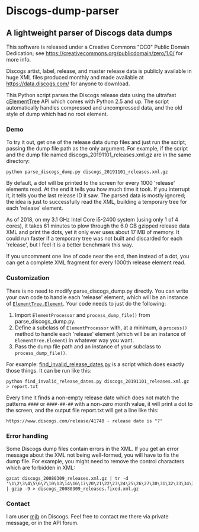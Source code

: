 # Discogs-dump-parser
## A lightweight parser of Discogs data dumps

This software is released under a Creative Commons "CC0" Public Domain Dedication; see https://creativecommons.org/publicdomain/zero/1.0/ for more info.

Discogs artist, label, release, and master release data is publicly available in huge XML files produced monthly and made available at https://data.discogs.com/ for anyone to download.

This Python script parses the Discogs release data using the ultrafast [cElementTree](https://docs.python.org/2/library/xml.etree.elementtree.html) API which comes with Python 2.5 and up. The script automatically handles compressed and uncompressed data, and the old style of dump which had no root element.

### Demo

To try it out, get one of the release data dump files and just run the script, passing the dump file path as the only argument. For example, if the script and the dump file named discogs_20191101_releases.xml.gz are in the same directory:

    python parse_discogs_dump.py discogs_20191101_releases.xml.gz

By default, a dot will be printed to the screen for every 1000 'release' elements read. At the end it tells you how much time it took. If you interrupt it, it tells you the last release ID it saw. The parsed data is mostly ignored; the idea is just to successfully read the XML, building a temporary tree for each 'release' element.

As of 2018, on my 3.1 GHz Intel Core i5-2400 system (using only 1 of 4 cores), it takes 61 minutes to plow through the 6.0 GB gzipped release data XML and print the dots, yet it only ever uses about 17 MB of memory. It could run faster if a temporary tree was not built and discarded for each 'release', but I feel it is a better benchmark this way.

If you uncomment one line of code near the end, then instead of a dot, you can get a complete XML fragment for every 1000th release element read.

### Customization

There is no need to modify parse_discogs_dump.py directly. You can write your own code to handle each 'release' element, which will be an instance of [`ElementTree.Element`](https://docs.python.org/2/library/xml.etree.elementtree.html#element-objects). Your code needs to just do the following:

1. Import `ElementProcessor` and `process_dump_file()` from parse_discogs_dump.py.
2. Define a subclass of `ElementProcessor` with, at a minimum, a `process()` method to handle each 'release' element (which will be an instance of `ElementTree.Element`) in whatever way you want.
3. Pass the dump file path and an instance of your subclass to `process_dump_file()`.

For example: [find_invalid_release_dates.py](https://pastebin.com/Acutu7xE) is a script which does exactly those things. It can be run like this:

    python find_invalid_release_dates.py discogs_20191101_releases.xml.gz > report.txt

Every time it finds a non-empty release date which does not match the patterns `####` or `####-##-##` with a non-zero month value, it will print a dot to the screen, and the output file report.txt will get a line like this:

    https://www.discogs.com/release/41748 - release date is "?"

### Error handling

Some Discogs dump files contain errors in the XML. If you get an error message about the XML not being well-formed, you will have to fix the dump file. For example, you might need to remove the control characters which are forbidden in XML:

    gzcat discogs_20080309_releases.xml.gz | tr -d '\1\2\3\4\5\6\7\10\13\14\16\17\20\21\22\23\24\25\26\27\30\31\32\33\34\35\36\37\177\200\201\202\203\204\206\207\210\211\212\213\214\215\216\217\220\221\222\223\224\225\226\227\230\231\232\233\234\235\236\237' | gzip -9 > discogs_20080309_releases.fixed.xml.gz

### Contact

I am user [mjb](https://www.discogs.com/user/mjb) on Discogs. Feel free to contact me there via private message, or in the API forum.
